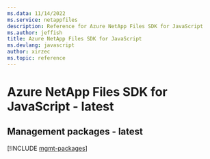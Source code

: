 ```yaml
---
ms.data: 11/14/2022
ms.service: netappfiles
description: Reference for Azure NetApp Files SDK for JavaScript
ms.author: jeffish
title: Azure NetApp Files SDK for JavaScript
ms.devlang: javascript
author: xirzec
ms.topic: reference
---
```

# Azure NetApp Files SDK for JavaScript - latest

## Management packages - latest
[!INCLUDE [mgmt-packages](netapp-files-mgmt-index.md)]